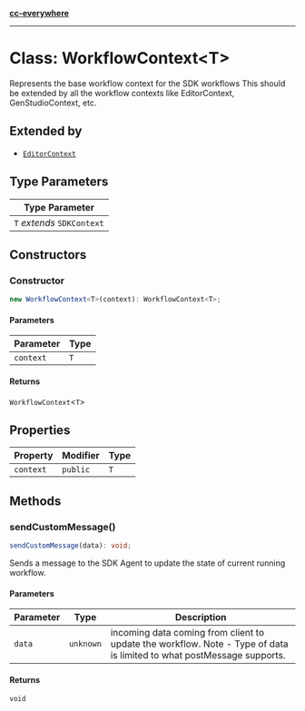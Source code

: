 [**cc-everywhere**](../../../../../index.md)

***

# Class: WorkflowContext<T\>

Represents the base workflow context for the SDK workflows
This should be extended by all the workflow contexts like EditorContext, GenStudioContext, etc.

## Extended by

- [`EditorContext`](../../3p/editor-context/classes/editor-context.md)

## Type Parameters

| Type Parameter |
| ------ |
| `T` *extends* `SDKContext` |

## Constructors

### Constructor

```ts
new WorkflowContext<T>(context): WorkflowContext<T>;
```

#### Parameters

| Parameter | Type |
| ------ | ------ |
| `context` | `T` |

#### Returns

`WorkflowContext`<`T`\>

## Properties

| Property | Modifier | Type |
| ------ | ------ | ------ |
| <a id="context"></a> `context` | `public` | `T` |

## Methods

### sendCustomMessage()

```ts
sendCustomMessage(data): void;
```

Sends a message to the SDK Agent to update the state of current running  workflow.

#### Parameters

| Parameter | Type | Description |
| ------ | ------ | ------ |
| `data` | `unknown` | incoming data coming from client to update the workflow. Note - Type of data is limited to what postMessage supports. |

#### Returns

`void`
